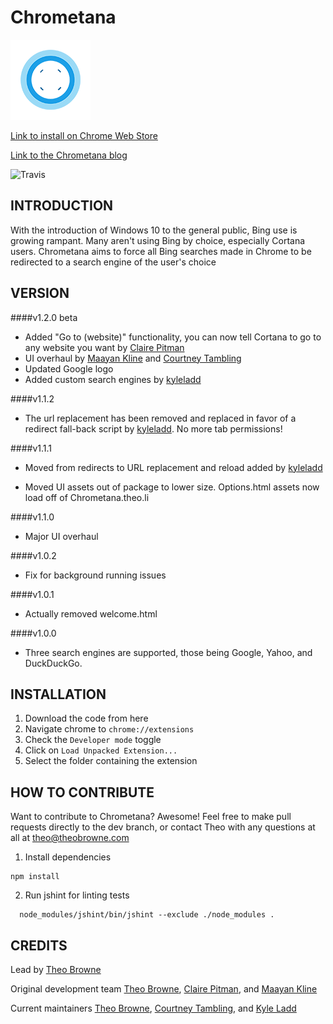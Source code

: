 Chrometana
==============
![Logo](Chrometana/images/logo-128.png)

[Link to install on Chrome Web Store](https://chrome.google.com/webstore/detail/kaicbfmipfpfpjmlbpejaoaflfdnabnc)

[Link to the Chrometana blog](http://Chrometana.Theo.li)

![Travis](https://travis-ci.org/kyleladd/Chrometana.svg?branch=master)

INTRODUCTION
------------
With the introduction of Windows 10 to the general public, Bing use is growing rampant. Many aren't using Bing by choice, especially Cortana users. Chrometana aims to force all Bing searches made in Chrome to be redirected to a search engine of the user's choice

VERSION
------------
####v1.2.0 beta
 - Added "Go to (website)" functionality, you can now tell Cortana to go to any website you want by [Claire Pitman](https://github.com/ClairePitman)
 - UI overhaul by [Maayan Kline](https://github.com/mok8) and [Courtney Tambling](http://courtneytambling.com/)
 - Updated Google logo
 - Added custom search engines by [kyleladd](https://github.com/kyleladd)

####v1.1.2
 - The url replacement has been removed and replaced in favor of a redirect fall-back script by [kyleladd](https://github.com/kyleladd). No more tab permissions!

####v1.1.1
 - Moved from redirects to URL replacement and reload added by [kyleladd](https://github.com/kyleladd)

 - Moved UI assets out of package to lower size. Options.html assets now load off of Chrometana.theo.li

####v1.1.0
 - Major UI overhaul

####v1.0.2
 - Fix for background running issues

####v1.0.1
 - Actually removed welcome.html

####v1.0.0
 - Three search engines are supported, those being Google, Yahoo, and DuckDuckGo.

INSTALLATION
------------
  1. Download the code from here
  2. Navigate chrome to `chrome://extensions`
  3. Check the `Developer mode` toggle
  4. Click on `Load Unpacked Extension...`
  5. Select the folder containing the extension

HOW TO CONTRIBUTE
------------
Want to contribute to Chrometana? Awesome! Feel free to make pull requests directly to the dev branch, or contact Theo with any questions at all at <theo@theobrowne.com>

  1. Install dependencies
  ```
  npm install
  ```
  2.  Run jshint for linting tests
  ```
    node_modules/jshint/bin/jshint --exclude ./node_modules .
  ```

CREDITS
------------
Lead by [Theo Browne](http://www.theo.li)

Original development team [Theo Browne](http://www.theo.li), [Claire Pitman](https://github.com/ClairePitman), and [Maayan Kline](https://github.com/mok8)

Current maintainers [Theo Browne](http://www.theo.li), [Courtney Tambling](http://courtneytambling.com/), and [Kyle Ladd](https://github.com/kyleladd)